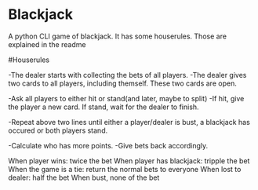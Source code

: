 # Blackjack
A python CLI game of blackjack. It has some houserules. Those are explained in the readme

#Houserules

-The dealer starts with collecting the bets of all players.
-The dealer gives two cards to all players, including themself. These two cards are open.

-Ask all players to either hit or stand(and later, maybe to split)
-If hit, give the player a new card. If stand, wait for the dealer to finish.

-Repeat above two lines until either a player/dealer is bust, a blackjack has occured or both players stand.

-Calculate who has more points.
-Give bets back accordingly.

When player wins: twice the bet
When player has blackjack:  tripple the bet
When the game is a tie: return the normal bets to everyone
When lost to dealer: half the bet
When bust, none of the bet
